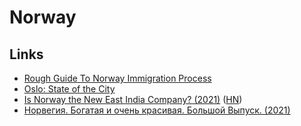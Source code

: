 # Norway

## Links

- [Rough Guide To Norway Immigration Process](https://www.reddit.com/r/Norway/comments/iydv5z/so_you_want_to_move_to_norway_a_rough_guide_to/)
- [Oslo: State of the City](https://www.stateofthecity.no/)
- [Is Norway the New East India Company? (2021)](https://branko2f7.substack.com/p/is-norway-the-new-east-india-company) ([HN](https://news.ycombinator.com/item?id=27940537))
- [Норвегия. Богатая и очень красивая. Большой Выпуск. (2021)](https://www.youtube.com/watch?v=zyZAMR56mXY)
